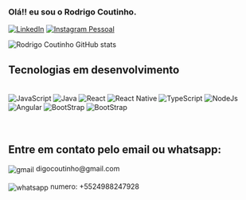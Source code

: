### Olá!! eu sou o Rodrigo Coutinho.

[![LinkedIn](https://img.shields.io/badge/LinkedIn-0a66c2?style=for-the-badge&logo=linkedin&logoColor=white)](https://www.linkedin.com/in/digocoutinho/)
[![Instagram Pessoal](https://img.shields.io/badge/Instagram-E4405F?style=for-the-badge&logo=instagram&logoColor=white)](https://www.instagram.com/digocoutinho/)

![Rodrigo Coutinho GitHub stats](https://github-readme-stats.vercel.app/api?username=digocoutinho78&show_icons=true&theme=radical)

## Tecnologias em desenvolvimento 

<div style="display inline-block"><br>
   <img align="center" alt="JavaScript" src="https://img.shields.io/badge/JavaScript-F7DF1E?style=for-the-badge&logo=javascript&logoColor=black">
   <img align="center" alt="Java" src="https://img.shields.io/badge/Java-FDAA44?style=for-the-badge&logo=java&logoColor=white">
   <img align="center" alt="React" src="https://img.shields.io/badge/React-20232A?style=for-the-badge&logo=react&logoColor=61DAFB">
   <img align="center" alt="React Native" src="https://img.shields.io/badge/React Native-20232A?style=for-the-badge&logo=react&logoColor=61DAFB">
   <img align="center" alt="TypeScript" src="https://img.shields.io/badge/TypeScript-007ACC?style=for-the-badge&logo=typescript&logoColor=white">
   <img align="center" alt="NodeJs" src="https://img.shields.io/badge/NodeJs-339933?style=for-the-badge&logo=nodedotjs&logoColor=white">
   <img align="center" alt="Angular" src="https://img.shields.io/badge/Angular-0F0F11?style=for-the-badge&logo=angular&logoColor=white">
   <img align="center" alt="BootStrap" src="https://img.shields.io/badge/Bootstrap-7952B3?style=for-the-badge&logo=bootstrap&logoColor=white">
   <img align="center" alt="BootStrap" src="https://img.shields.io/badge/Scss-CC6699?style=for-the-badge&logo=sass&logoColor=white">
</div>
<br>
<br>

## Entre em contato pelo email ou whatsapp:

<div>
   <img align="center" alt="gmail" src="https://img.shields.io/badge/Gmail-D14836?style=for-the-badge&logo=gmail&logoColor=white"> digocoutinho@gmail.com
   <br>
   <br>
   <img align="center" alt="whatsapp" src="https://img.shields.io/badge/WhatsApp-25D366?style=for-the-badge&logo=whatsapp&logoColor=white"> numero: +5524988247928
</div><br>

